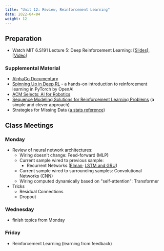 ```yaml
---
title: "Unit 12: Review, Reinforcement Learning"
date: 2022-04-04
weight: 12
---
```


## Preparation

- Watch MIT 6.S191 Lecture 5: Deep Reinforcement Learning: \[[Slides](http://introtodeeplearning.com/2021/slides/6S191_MIT_DeepLearning_L5.pdf)\], \[[Video](https://www.youtube.com/watch?v=93M1l_nrhpQ&list=PLtBw6njQRU-rwp5__7C0oIVt26ZgjG9NI&index=6)\]


### Supplemental Material

- [AlphaGo Documentary](https://www.youtube.com/watch?v=WXuK6gekU1Y)
- [Spinning Up in Deep RL](https://spinningup.openai.com/en/latest/) - a hands-on introduction to reinforcement learning in PyTorch by OpenAI
- [ACM Selects: AI for Robotics](https://selects.acm.org/selections/ai-for-robotics)
- [Sequence Modeling Solutions for Reinforcement Learning Problems](https://bair.berkeley.edu/blog/2021/11/19/trajectory-transformer/) (a simple and clever approach)
- Strategies for Missing Data ([a stats reference](http://www.stat.columbia.edu/~gelman/arm/missing.pdf))


## Class Meetings

### Monday

- Review of neural network architectures:
  - Wiring doesn't change: Feed-forward (MLP)
  - Current sample wired to previous sample:
    - Recurrent Networks ([Elman](https://en.wikipedia.org/wiki/Recurrent_neural_network#Architectures); [LSTM and GRU](http://colah.github.io/posts/2015-08-Understanding-LSTMs/))
  - Current sample wired to surrounding samples: Convolutional Networks (CNN)
  - Wiring computed dynamically based on "self-attention": Transformer
- Tricks
  - Residual Connections
  - Dropout

### Wednesday

- finish topics from Monday

### Friday

- Reinforcement Learning (learning from feedback)
